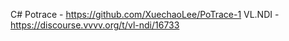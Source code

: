 C# Potrace - https://github.com/XuechaoLee/PoTrace-1
VL.NDI - https://discourse.vvvv.org/t/vl-ndi/16733
